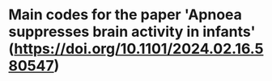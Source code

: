 # Main codes for the paper 'Apnoea suppresses brain activity in infants' (https://doi.org/10.1101/2024.02.16.580547)
